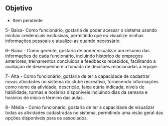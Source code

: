 ## Objetivo

- Item pendente

5- Baixa- Como funcionário, gostaria de poder acessar o sistema usando minhas credenciais exclusivas, permitindo que eu visualize minhas informações pessoais e atualize-as quando necessário.

6- Baixa - Como gerente, gostaria de poder visualizar um resumo das informações de cada funcionário, incluindo histórico de empregos anteriores, treinamentos concluídos e feedbacks recebidos, facilitando a avaliação de desempenho e a tomada de decisões relacionadas à equipe.

7- Alta - Como funcionário, gostaria de ter a capacidade de cadastrar novas atividades no sistema do clube recreativo, fornecendo informações como nome da atividade, descrição, faixa etária indicada, níveis de habilidade, turmas e horários disponíveis incluindo dias da semana e horários de início e término das aulas.

8- Média - Como funcionário, gostaria de ter a capacidade de visualizar todas as atividades cadastradas no sistema, permitindo uma visão geral das opções disponíveis para os associados.	
